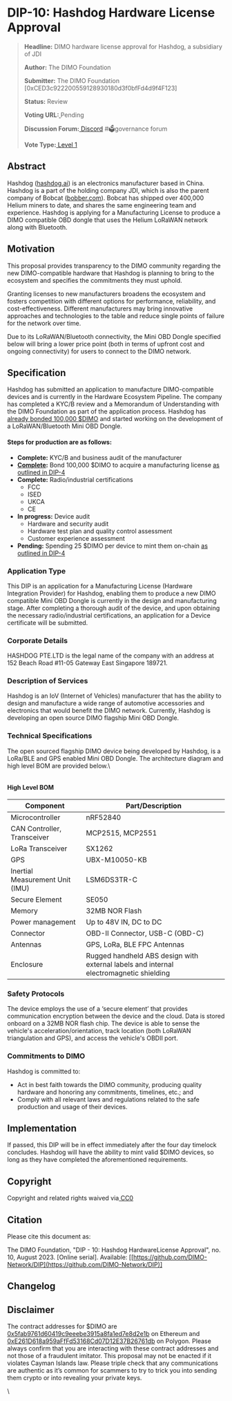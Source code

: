 # DIP-10: Hashdog Hardware License Approval

> **Headline:** DIMO hardware license approval for Hashdog, a subsidiary of JDI
>
> **Author:** The DIMO Foundation
>
> **Submitter:** The DIMO Foundation \[0xCED3c922200559128930180d3f0bfFd4d9f4F123]
>
> **Status:** Review
>
> **Voting URL:**[ ](https://snapshot.org/#/dimo.eth/proposal/0x74f67d2da46e74e190063932f7b6a27fdafc7fa368ee5a275335db3a9e666499)Pending
>
> **Discussion Forum:**[ Discord](https://chat.dimo.zone/) #🗳️governance forum
>
> **Vote Type:**[ Level 1](https://docs.dimo.zone/governance/dip1#voting-protocol)

## Abstract

Hashdog ([hashdog.ai](https://hashdog.ai)) is an electronics manufacturer based in China. Hashdog is a part of the holding company JDI, which is also the parent company of Bobcat ([bobber.com](https://www.bobber.com/)). Bobcat has shipped over 400,000 Helium miners to date, and shares the same engineering team and experience. Hashdog is applying for a Manufacturing License to produce a DIMO compatible OBD dongle that uses the Helium LoRaWAN network along with Bluetooth.&#x20;

## Motivation

This proposal provides transparency to the DIMO community regarding the new DIMO-compatible hardware that Hashdog is planning to bring to the ecosystem and specifies the commitments they must uphold.&#x20;

Granting licenses to new manufacturers broadens the ecosystem and fosters competition with different options for performance, reliability, and cost-effectiveness. Different manufacturers may bring innovative approaches and technologies to the table and reduce single points of failure for the network over time.

Due to its LoRaWAN/Bluetooth connectivity, the Mini OBD Dongle specified below will bring a lower price point (both in terms of upfront cost and ongoing connectivity) for users to connect to the DIMO network.

## Specification

Hashdog has submitted an application to manufacture DIMO-compatible devices and is currently in the Hardware Ecosystem Pipeline. The company has completed a KYC/B review and a Memorandum of Understanding with the DIMO Foundation as part of the application process. Hashdog has [already bonded 100,000 $DIMO](https://polygonscan.com/tx/0x1e7c78d478f70813ae996e0a4d3e87e7864b3e7b03c60afafc236940a17f4cf2) and started working on the development of a LoRaWAN/Bluetooth Mini OBD Dongle.

#### **Steps for production are as follows:**

* **Complete:** KYC/B and business audit of the manufacturer
* [**Complete**](https://polygonscan.com/tx/0x1e7c78d478f70813ae996e0a4d3e87e7864b3e7b03c60afafc236940a17f4cf2)**:** Bond 100,000 $DIMO to acquire a manufacturing license [as outlined in DIP-4](https://docs.dimo.zone/governance/dip4#licenses-and-bonding)
* **Complete:** Radio/industrial certifications
  * FCC
  * ISED
  * UKCA
  * CE
* **In progress:** Device audit
  * Hardware and security audit
  * Hardware test plan and quality control assessment
  * Customer experience assessment
* **Pending:** Spending 25 $DIMO per device to mint them on-chain [as outlined in DIP-4](https://docs.dimo.zone/governance/dip4#cost-of-device-minting)

### **Application Type**

This DIP is an application for a Manufacturing License (Hardware Integration Provider) for Hashdog, enabling them to produce a new DIMO compatible Mini OBD Dongle is currently in the design and manufacturing stage. After completing a thorough audit of the device, and upon obtaining the necessary radio/industrial certifications, an application for a Device certificate will be submitted.

### Corporate Details

HASHDOG PTE.LTD is the legal name of the company with an address at 152 Beach Road #11-05 Gateway East Singapore 189721.

### Description of Services

Hashdog is an IoV (Internet of Vehicles) manufacturer that has the ability to design and manufacture a wide range of automotive accessories and electronics that would benefit the DIMO network. Currently, Hashdog is developing an open source DIMO flagship Mini OBD Dongle.&#x20;

### Technical Specifications

The open sourced flagship DIMO device being developed by Hashdog, is a LoRa/BLE and GPS enabled Mini OBD Dongle. The architecture diagram and high level BOM are provided below.\


<figure><img src="https://lh6.googleusercontent.com/QRD9q8WD_MFdDSO5XBa3Kxu3WGSJUAvPgSZ9w1CF7yCzgsRJQtu2-QWjFDSydizh11XqO3H18GK4F8Q38vOPlw38i6bSx987BpIhVSL0vX6bT-yF9KQoMtHDNct6MTAcXyXVxl0U0x89eRi9EUu_qA" alt=""><figcaption></figcaption></figure>

#### **High Level BOM**

| Component                       | Part/Description                                                                       |
| ------------------------------- | -------------------------------------------------------------------------------------- |
| Microcontroller                 | nRF52840                                                                               |
| CAN Controller, Transceiver     | MCP2515, MCP2551                                                                       |
| LoRa Transceiver                | SX1262                                                                                 |
| GPS                             | UBX-M10050-KB                                                                          |
| Inertial Measurement Unit (IMU) | LSM6DS3TR-C                                                                            |
| Secure Element                  | SE050                                                                                  |
| Memory                          | 32MB NOR Flash                                                                         |
| Power management                | Up to 48V IN, DC to DC                                                                 |
| Connector                       | OBD-II Connector, USB-C (OBD-C)                                                        |
| Antennas                        | GPS, LoRa, BLE FPC Antennas                                                            |
| Enclosure                       | Rugged handheld ABS design with external labels and internal electromagnetic shielding |

### Safety Protocols

The device employs the use of a ‘secure element’ that provides communication encryption between the device and the cloud. Data is stored onboard on a 32MB NOR flash chip. The device is able to sense the vehicle's acceleration/orientation, track location (both LoRaWAN triangulation and GPS), and access the vehicle's OBDII port.&#x20;

### Commitments to DIMO

Hashdog is committed to:

* Act in best faith towards the DIMO community, producing quality hardware and honoring any commitments, timelines, etc.; and
* Comply with all relevant laws and regulations related to the safe production and usage of their devices.

## Implementation

If passed, this DIP will be in effect immediately after the four day timelock concludes. Hashdog will have the ability to mint valid $DIMO devices, so long as they have completed the aforementioned requirements.

## Copyright

Copyright and related rights waived via[ CC0](https://creativecommons.org/publicdomain/zero/1.0)​

## Citation

Please cite this document as:

The DIMO Foundation, "DIP - 10: Hashdog HardwareLicense Approval", no. 10, August 2023. \[Online serial]. Available: \[[https://github.com/DIMO-Network/DIP](https://github.com/DIMO-Network/DIP)]

## Changelog

## Disclaimer

The contract addresses for $DIMO are[ 0x5fab9761d60419c9eeebe3915a8fa1ed7e8d2e1b](https://etherscan.io/token/0x5fab9761d60419c9eeebe3915a8fa1ed7e8d2e1b) on Ethereum and[ 0xE261D618a959aFfFd53168Cd07D12E37B26761db](https://polygonscan.com/token/0xE261D618a959aFfFd53168Cd07D12E37B26761db) on Polygon. Please always confirm that you are interacting with these contract addresses and not those of a fraudulent imitator. This proposal may not be enacted if it violates Cayman Islands law. Please triple check that any communications are authentic as it’s common for scammers to try to trick you into sending them crypto or into revealing your private keys.

\
